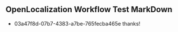 ## OpenLocalization Workflow Test MarkDown
* 03a47f8d-07b7-4383-a7be-765fecba465e thanks!

<!--HONumber=Jul16_HO2-->


